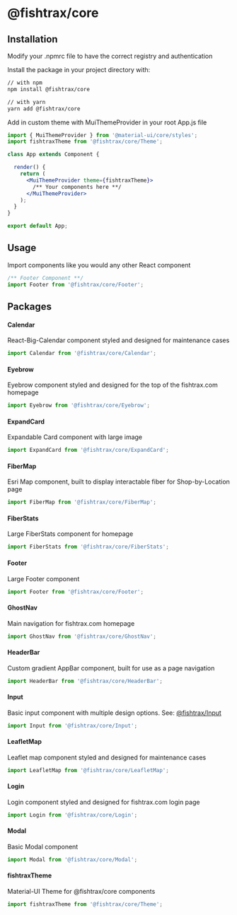 # @fishtrax/core



## Installation

Modify your .npmrc file to have the correct registry and authentication

Install the package in your project directory with:

```sh
// with npm
npm install @fishtrax/core

// with yarn
yarn add @fishtrax/core
```

Add in custom theme with MuiThemeProvider in your root App.js file
```jsx
import { MuiThemeProvider } from '@material-ui/core/styles';
import fishtraxTheme from '@fishtrax/core/Theme';

class App extends Component {

  render() {
    return (
      <MuiThemeProvider theme={fishtraxTheme}>
        /** Your components here **/
      </MuiThemeProvider>
    );
  }
}

export default App;
```


## Usage

Import components like you would any other React component

```js
/** Footer Component **/
import Footer from '@fishtrax/core/Footer';
```


## Packages

#### Calendar

React-Big-Calendar component styled and designed for maintenance cases
```js
import Calendar from '@fishtrax/core/Calendar';
```

#### Eyebrow

Eyebrow component styled and designed for the top of the fishtrax.com homepage
```js
import Eyebrow from '@fishtrax/core/Eyebrow';
```

#### ExpandCard

Expandable Card component with large image
```js
import ExpandCard from '@fishtrax/core/ExpandCard';
```

#### FiberMap

Esri Map component, built to display interactable fiber for Shop-by-Location page
```js
import FiberMap from '@fishtrax/core/FiberMap';
```

#### FiberStats

Large FiberStats component for homepage
```js
import FiberStats from '@fishtrax/core/FiberStats';
```

#### Footer

Large Footer component
```js
import Footer from '@fishtrax/core/Footer';
```

#### GhostNav

Main navigation for fishtrax.com homepage
```js
import GhostNav from '@fishtrax/core/GhostNav';
```

#### HeaderBar

Custom gradient AppBar component, built for use as a page navigation
```js
import HeaderBar from '@fishtrax/core/HeaderBar';
```

#### Input

Basic input component with multiple design options. See: [@fishtrax/Input](./Input)
```js
import Input from '@fishtrax/core/Input';
```

#### LeafletMap

Leaflet map component styled and designed for maintenance cases
```js
import LeafletMap from '@fishtrax/core/LeafletMap';
```

#### Login

Login component styled and designed for fishtrax.com login page
```js
import Login from '@fishtrax/core/Login';
```

#### Modal

Basic Modal component
```js
import Modal from '@fishtrax/core/Modal';
```

#### fishtraxTheme

Material-UI Theme for @fishtrax/core components
```js
import fishtraxTheme from '@fishtrax/core/Theme';
```
